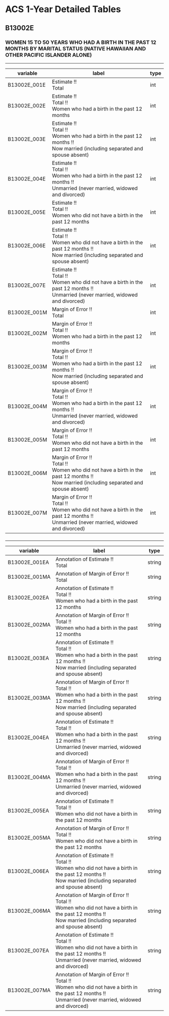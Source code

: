 # ACS 1-Year Detailed Tables

## B13002E

### WOMEN 15 TO 50 YEARS WHO HAD A BIRTH IN THE PAST 12 MONTHS BY MARITAL STATUS (NATIVE HAWAIIAN AND OTHER PACIFIC ISLANDER ALONE)

___

| variable | label | type |
| ----- | ----- | ----- |
| B13002E_001E | Estimate !!<br>Total | int |
| B13002E_002E | Estimate !!<br>Total !!<br>Women who had a birth in the past 12 months | int |
| B13002E_003E | Estimate !!<br>Total !!<br>Women who had a birth in the past 12 months !!<br>Now married (including separated and spouse absent) | int |
| B13002E_004E | Estimate !!<br>Total !!<br>Women who had a birth in the past 12 months !!<br>Unmarried (never married, widowed and divorced) | int |
| B13002E_005E | Estimate !!<br>Total !!<br>Women who did not have a birth in the past 12 months | int |
| B13002E_006E | Estimate !!<br>Total !!<br>Women who did not have a birth in the past 12 months !!<br>Now married (including separated and spouse absent) | int |
| B13002E_007E | Estimate !!<br>Total !!<br>Women who did not have a birth in the past 12 months !!<br>Unmarried (never married, widowed and divorced) | int |
| B13002E_001M | Margin of Error !!<br>Total | int |
| B13002E_002M | Margin of Error !!<br>Total !!<br>Women who had a birth in the past 12 months | int |
| B13002E_003M | Margin of Error !!<br>Total !!<br>Women who had a birth in the past 12 months !!<br>Now married (including separated and spouse absent) | int |
| B13002E_004M | Margin of Error !!<br>Total !!<br>Women who had a birth in the past 12 months !!<br>Unmarried (never married, widowed and divorced) | int |
| B13002E_005M | Margin of Error !!<br>Total !!<br>Women who did not have a birth in the past 12 months | int |
| B13002E_006M | Margin of Error !!<br>Total !!<br>Women who did not have a birth in the past 12 months !!<br>Now married (including separated and spouse absent) | int |
| B13002E_007M | Margin of Error !!<br>Total !!<br>Women who did not have a birth in the past 12 months !!<br>Unmarried (never married, widowed and divorced) | int |
### 

___

| variable | label | type |
| ----- | ----- | ----- |
| B13002E_001EA | Annotation of Estimate !!<br>Total | string |
| B13002E_001MA | Annotation of Margin of Error !!<br>Total | string |
| B13002E_002EA | Annotation of Estimate !!<br>Total !!<br>Women who had a birth in the past 12 months | string |
| B13002E_002MA | Annotation of Margin of Error !!<br>Total !!<br>Women who had a birth in the past 12 months | string |
| B13002E_003EA | Annotation of Estimate !!<br>Total !!<br>Women who had a birth in the past 12 months !!<br>Now married (including separated and spouse absent) | string |
| B13002E_003MA | Annotation of Margin of Error !!<br>Total !!<br>Women who had a birth in the past 12 months !!<br>Now married (including separated and spouse absent) | string |
| B13002E_004EA | Annotation of Estimate !!<br>Total !!<br>Women who had a birth in the past 12 months !!<br>Unmarried (never married, widowed and divorced) | string |
| B13002E_004MA | Annotation of Margin of Error !!<br>Total !!<br>Women who had a birth in the past 12 months !!<br>Unmarried (never married, widowed and divorced) | string |
| B13002E_005EA | Annotation of Estimate !!<br>Total !!<br>Women who did not have a birth in the past 12 months | string |
| B13002E_005MA | Annotation of Margin of Error !!<br>Total !!<br>Women who did not have a birth in the past 12 months | string |
| B13002E_006EA | Annotation of Estimate !!<br>Total !!<br>Women who did not have a birth in the past 12 months !!<br>Now married (including separated and spouse absent) | string |
| B13002E_006MA | Annotation of Margin of Error !!<br>Total !!<br>Women who did not have a birth in the past 12 months !!<br>Now married (including separated and spouse absent) | string |
| B13002E_007EA | Annotation of Estimate !!<br>Total !!<br>Women who did not have a birth in the past 12 months !!<br>Unmarried (never married, widowed and divorced) | string |
| B13002E_007MA | Annotation of Margin of Error !!<br>Total !!<br>Women who did not have a birth in the past 12 months !!<br>Unmarried (never married, widowed and divorced) | string |

